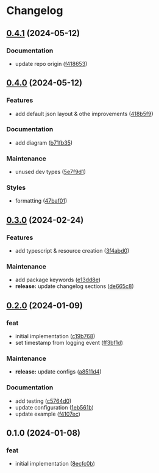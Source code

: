 # Changelog

## [0.4.1](https://github.com/arch-group/log4js-appender-cloudwatch/compare/v0.4.0...v0.4.1) (2024-05-12)


### Documentation

* update repo origin ([f418653](https://github.com/arch-group/log4js-appender-cloudwatch/commit/f418653ae7288c9ca367c4de4b88cc298248477d))

## [0.4.0](https://github.com/arch-group/log4js-appender-cloudwatch/compare/v0.3.0...v0.4.0) (2024-05-12)


### Features

* add default json layout & othe improvements ([418b5f9](https://github.com/arch-group/log4js-appender-cloudwatch/commit/418b5f912c7408186f8bd83d920ac4ad8ae822b9))


### Documentation

* add diagram ([b71fb35](https://github.com/arch-group/log4js-appender-cloudwatch/commit/b71fb350931baf78f3f2fcb190d7f8487f7e4335))


### Maintenance

* unused dev types ([5e7f9d1](https://github.com/arch-group/log4js-appender-cloudwatch/commit/5e7f9d1d8618c09e94c8ae6eedfde79450cb97c1))


### Styles

* formatting ([47baf01](https://github.com/arch-group/log4js-appender-cloudwatch/commit/47baf0192d3b3a8d54fe95df6a9d8629716e79d3))

## [0.3.0](https://github.com/xseman/log4js-appender-cloudwatch/compare/v0.2.0...v0.3.0) (2024-02-24)


### Features

* add typescript & resource creation ([3f4abd0](https://github.com/xseman/log4js-appender-cloudwatch/commit/3f4abd0f78a744a84ec7f0415a9da761305d97df))


### Maintenance

* add package keywords ([e13dd8e](https://github.com/xseman/log4js-appender-cloudwatch/commit/e13dd8e345311b72d76c56d8594bd44afd6411da))
* **release:** update changelog sections ([de665c8](https://github.com/xseman/log4js-appender-cloudwatch/commit/de665c8d0859758f9d5f63812c1ce5831f88b390))

## [0.2.0](https://github.com/xseman/log4js-appender-cloudwatch/compare/v0.1.0...v0.2.0) (2024-01-09)


### feat

* initial implementation ([c19b768](https://github.com/xseman/log4js-appender-cloudwatch/commit/c19b768bb183c477fbc939643ce699c83f14ffda))
* set timestamp from logging event ([ff3bf1d](https://github.com/xseman/log4js-appender-cloudwatch/commit/ff3bf1da26e67d641b810a76853711a82e4a0334))


### Maintenance

* **release:** update configs ([a8511d4](https://github.com/xseman/log4js-appender-cloudwatch/commit/a8511d40c3d3403f98c8172b96ea733b0c466c2c))


### Documentation

* add testing ([c5764d0](https://github.com/xseman/log4js-appender-cloudwatch/commit/c5764d0663c2434bd539babf778ad025e16f8251))
* update configuration ([1eb561b](https://github.com/xseman/log4js-appender-cloudwatch/commit/1eb561b0bc1edc460592d98e9d428455daa86c9f))
* update example ([f4107ec](https://github.com/xseman/log4js-appender-cloudwatch/commit/f4107ec7be48679446dab7f578b61bae0d2fcebc))

## 0.1.0 (2024-01-08)


### feat

* initial implementation ([8ecfc0b](https://github.com/xseman/log4js-appender-cloudwatch/commit/8ecfc0bb9548de1d5595317f19d695dcf06a8272))
